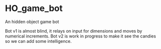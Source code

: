 # HO_game_bot
An hidden object game bot

Bot v1 is almost blind, it relays on input for dimensions and moves by numerical increments.
Bot v2 is work in progress to make it see the candies so we can add some intelligence.
